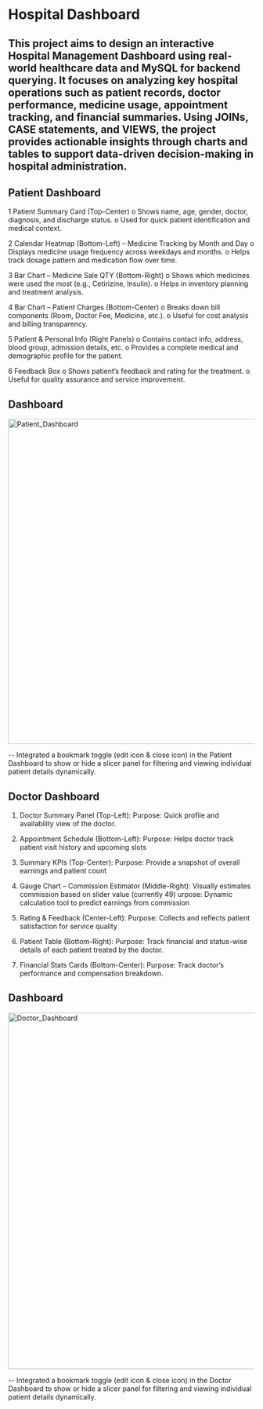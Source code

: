 # Hospital Dashboard
## This project aims to design an interactive Hospital Management Dashboard using real-world healthcare data and MySQL for backend querying. It focuses on analyzing key hospital operations such as patient records, doctor performance, medicine usage, appointment tracking, and financial summaries. Using JOINs, CASE statements, and VIEWS, the project provides actionable insights through charts and tables to support data-driven decision-making in hospital administration.


## Patient Dashboard
1 Patient Summary Card (Top-Center)
o	Shows name, age, gender, doctor, diagnosis, and discharge status.
o	Used for quick patient identification and medical context.

2	Calendar Heatmap (Bottom-Left) – Medicine Tracking by Month and Day
o	Displays medicine usage frequency across weekdays and months.
o	Helps track dosage pattern and medication flow over time.

3 Bar Chart – Medicine Sale QTY (Bottom-Right)
o	Shows which medicines were used the most (e.g., Cetirizine, Insulin).
o	Helps in inventory planning and treatment analysis.

4 Bar Chart – Patient Charges (Bottom-Center)
o	Breaks down bill components (Room, Doctor Fee, Medicine, etc.).
o	Useful for cost analysis and billing transparency.

5 Patient & Personal Info (Right Panels)
o	Contains contact info, address, blood group, admission details, etc.
o	Provides a complete medical and demographic profile for the patient.

6 Feedback Box
o	Shows patient’s feedback and rating for the treatment.
o	Useful for quality assurance and service improvement.


##  Dashboard
<img width="1280" height="662" alt="Patient_Dashboard" src="https://github.com/user-attachments/assets/5527dd5c-3d5d-4fa9-9704-caf4884c73ec" />

 -- Integrated a bookmark toggle (edit icon & close icon) in the Patient Dashboard to show or hide a slicer panel for filtering and viewing individual patient details dynamically.


##  Doctor Dashboard

1.	Doctor Summary Panel (Top-Left):
   Purpose: Quick profile and availability view of the doctor.

2.	 Appointment Schedule (Bottom-Left):
     Purpose: Helps doctor track patient visit history and upcoming slots
  	 
4.	 Summary KPIs (Top-Center):
   	Purpose: Provide a snapshot of overall earnings and patient count
  	 
6.	 Gauge Chart – Commission Estimator (Middle-Right):
    Visually estimates commission based on slider value (currently 49)
    urpose: Dynamic calculation tool to predict earnings from commission
    
8.	 Rating & Feedback (Center-Left):
     Purpose: Collects and reflects patient satisfaction for service quality
  	 
10.	 Patient Table (Bottom-Right):
   Purpose: Track financial and status-wise details of each patient treated by the doctor.

12.	 Financial Stats Cards (Bottom-Center):
   Purpose: Track doctor’s performance and compensation breakdown.

## Dashboard

<img width="1301" height="726" alt="Doctor_Dashboard" src="https://github.com/user-attachments/assets/daa7fde2-c2a0-463e-94ed-21b9b2b28a0b" />

 -- Integrated a bookmark toggle (edit icon & close icon) in the Doctor Dashboard to show or hide a slicer panel for filtering and viewing individual patient details dynamically.



 
















